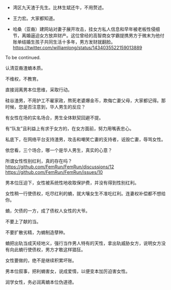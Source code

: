 - 湾区九天渣于先生。比林生斌还牛，不用赘述。

- 王力宏。大家都知道。

- 哈桑（亚裔）建网站对妻子展开攻击，挂女方私人信息和早年被老板性侵细节，离婚逼迫女方放弃财产。这位曾经的高智商女学霸提携男方于微末为他付账单结婚生孩子共同生活十多年，男方发财就翻脸。 https://twitter.com/williamlong/status/1434035522159013889

To be continued.

认清亚裔渣蝻本质。

不维权，不教育。

直接润离男本位思维，采取行动。

硅谷渣男，不用护工不雇家政，熬死老婆爆金币，欺侮亡妻父母，大家都记得。那时候，您是否注意到，华人男生的反应？

有女性在场的实名场合，男生全体默契回避不提。

有“队友”且利益上有求于女方的，在女方面前，努力用嘴表忠心。

私底下，在网络平台支持渣男，攻击和嘲笑亡妻的支持者，诋毁亡妻，辱骂女性。

依您看，三个场合，哪一个是华人男生，真实的心意？

所谓女性性别红利，真的存在吗？  https://github.com/FemRun/FemRun/discussions/12  https://github.com/FemRun/FemRun/issues/10

男本位压迫下，女性被系统性地收取保护费，并没有得到性别红利。

女性稍一行使债权，吃尽红利的蝻，就大嚷女生不准吃红利。连妻权补偿都不想给你。

蝻，欠债的一方，成了债权人女性的大爷。

不要上了献的当。

不要扩散劣精，为蝻制造孽种。

蝻把出轨当成天经地义，强行当作男人特有的天性，拿出轨威胁女方，说明女方没有向此蝻行使债权，男方才敢这样猖狂。

女性要做的，绝不是继续积累坏账。

男本位叙事，把利蝻害女，说成爱情，以便变本加厉迫害女性。

润学女性，务必润离蝻本位伪道德。
